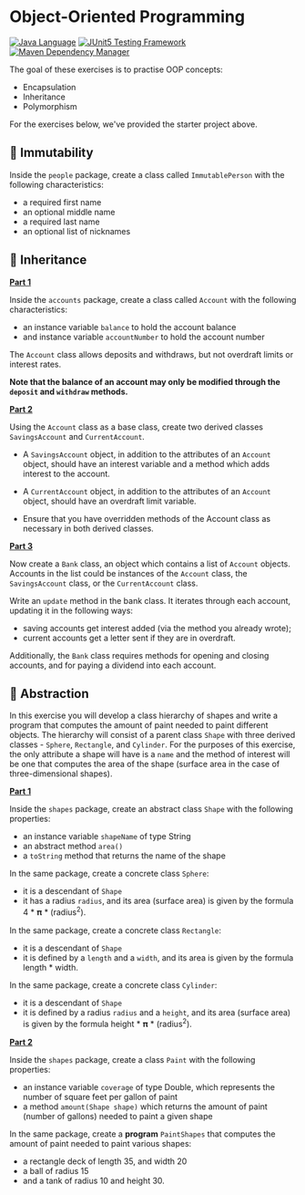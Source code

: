 # Object-Oriented Programming

[![Java Language](https://img.shields.io/badge/PLATFORM-OpenJDK-3A75B0.svg?style=for-the-badge)][1]
[![JUnit5 Testing Framework](https://img.shields.io/badge/testing%20framework-JUnit5-26A162.svg?style=for-the-badge)][2]
[![Maven Dependency Manager](https://img.shields.io/badge/dependency%20manager-Maven-AA215A.svg?style=for-the-badge)][3]

The goal of these exercises is to practise OOP concepts:
- Encapsulation
- Inheritance
- Polymorphism

For the exercises below, we've provided the starter project above.

## :pushpin: Immutability

Inside the `people` package, create a class called `ImmutablePerson` with the following characteristics:
- a required first name
- an optional middle name
- a required last name
- an optional list of nicknames

## :pushpin: Inheritance

**<ins>Part 1</ins>**

Inside the `accounts` package, create a class called `Account` with the following characteristics:
- an instance variable `balance` to hold the account balance
- and instance variable `accountNumber` to hold the account number

The `Account` class allows deposits and withdraws, but not overdraft limits or interest rates.

**Note that the balance of an account may only be modified through the `deposit` and `withdraw` methods.**

**<ins>Part 2</ins>**

Using the `Account` class as a base class, create two derived classes `SavingsAccount` and `CurrentAccount`.

- A `SavingsAccount` object, in addition to the attributes of an `Account` object, should have an interest variable and a method which adds interest to the account.
- A `CurrentAccount` object, in addition to the attributes of an `Account` object, should have an overdraft limit variable.

- Ensure that you have overridden methods of the Account class as necessary in both derived classes.

**<ins>Part 3</ins>**

Now create a `Bank` class, an object which contains a list of `Account` objects. Accounts in the list could be instances of the `Account` class, the `SavingsAccount` class, or the `CurrentAccount` class.

Write an `update` method in the bank class. It iterates through each account, updating it in the following ways: 
- saving accounts get interest added (via the method you already wrote); 
- current accounts get a letter sent if they are in overdraft.

Additionally, the `Bank` class requires methods for opening and closing accounts, and for paying a dividend into each account.

## :pushpin: Abstraction

In this exercise you will develop a class hierarchy of shapes and write a program that computes the amount of paint
needed to paint different objects. 
The hierarchy will consist of a parent class `Shape` with three derived classes - `Sphere`, `Rectangle`, and `Cylinder`. 
For the purposes of this exercise, the only attribute a shape will have is a `name` and the method of
interest will be one that computes the area of the shape (surface area in the case of three-dimensional shapes).

**<ins>Part 1</ins>**

Inside the `shapes` package, create an abstract class `Shape` with the following properties:
- an instance variable `shapeName` of type String
- an abstract method `area()`
- a `toString` method that returns the name of the shape

In the same package, create a concrete class `Sphere`:
- it is a descendant of `Shape`
- it has a radius `radius`, and its area (surface area) is given by the formula 4 * 𝛑 * (radius<sup>2</sup>).

In the same package, create a concrete class `Rectangle`:
- it is a descendant of `Shape`
- it is defined by a `length` and a `width`, and its area is given by the formula length * width.

In the same package, create a concrete class `Cylinder`:
- it is a descendant of `Shape`
- it is defined by a radius `radius` and a `height`, and its area (surface area) is given by the formula height * 𝛑 * (radius<sup>2</sup>).

**<ins>Part 2</ins>**

Inside the `shapes` package, create a class `Paint` with the following properties:
- an instance variable `coverage` of type Double, which represents the number of square feet per gallon of paint
- a method `amount(Shape shape)` which returns the amount of paint (number of gallons) needed to paint a given shape

In the same package, create a **program** `PaintShapes` that computes the amount of paint needed to paint various shapes:
- a rectangle deck of length 35, and width 20 
- a ball of radius 15
- and a tank of radius 10 and height 30.


[1]: https://docs.oracle.com/javase/11/docs/api/index.html
[2]: https://junit.org/junit5/
[3]: https://maven.apache.org/